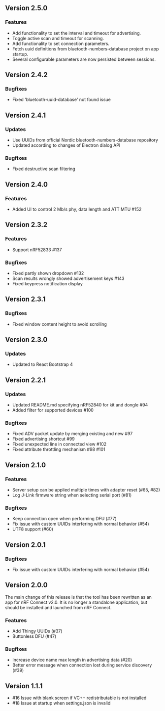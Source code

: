 ## Version 2.5.0
### Features
- Add functionality to set the interval and timeout for advertising.
- Toggle active scan and timeout for scanning.
- Add functionality to set connection parameters.
- Fetch uuid definitions from bluetooth-numbers-database project on app startup.
- Several configurable parameters are now persisted between sessions.

## Version 2.4.2
### Bugfixes
- Fixed 'bluetooth-uuid-database' not found issue

## Version 2.4.1
### Updates
- Use UUIDs from official Nordic bluetooth-numbers-database repository
- Updated according to changes of Electron dialog API
### Bugfixes
- Fixed destructive scan filtering

## Version 2.4.0
### Features
- Added UI to control 2 Mb/s phy, data length and ATT MTU #152

## Version 2.3.2
### Features
- Support nRF52833 #137
### Bugfixes
- Fixed partly shown dropdown #132
- Scan results wrongly showed advertisement keys #143
- Fixed keypress notification display

## Version 2.3.1
### Bugfixes
- Fixed window content height to avoid scrolling

## Version 2.3.0
### Updates
- Updated to React Bootstrap 4

## Version 2.2.1
### Updates
- Updated README.md specifying nRF52840 for kit and dongle #94
- Added filter for supported devices #100
### Bugfixes
- Fixed ADV packet update by merging existing and new #97
- Fixed advertising shortcut #99
- Fixed unexpected line in connected view #102
- Fixed attribute throttling mechanism #98 #101

## Version 2.1.0
### Features
- Server setup can be applied multiple times with adapter reset (#65, #82)
- Log J-Link firmware string when selecting serial port (#81)
### Bugfixes
- Keep connection open when performing DFU (#77)
- Fix issue with custom UUIDs interfering with normal behavior (#54)
- UTF8 support (#60)

## Version 2.0.1
### Bugfixes
- Fix issue with custom UUIDs interfering with normal behavior (#54)

## Version 2.0.0
The main change of this release is that the tool has been rewritten as an app for nRF Connect v2.0. It is no longer a standalone application, but should be installed and launched from nRF Connect.
### Features
- Add Thingy UUIDs (#37)
- Buttonless DFU (#47)
### Bugfixes
- Increase device name max length in advertising data (#20)
- Better error message when connection lost during service discovery (#39)

## Version 1.1.1
- #16 Issue with blank screen if VC++ redistributable is not installed
- #18 Issue at startup when settings.json is invalid
